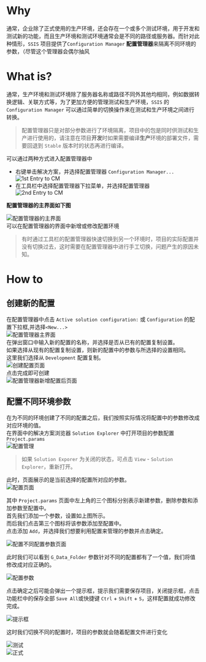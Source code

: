 # Why

通常，企业除了正式使用的生产环境，还会存在一个或多个测试环境，用于开发和测试新的功能，而且生产环境和测试环境通常会是不同的路径或服务器。而针对此种情形，`SSIS` 项目提供了`Configuration Manager` **配置管理器**来隔离不同环境的参数，（尽管这个管理器会偶尔抽风

# What is?

通常，生产环境和测试环境除了服务器名称或路径不同外其他均相同，例如数据转换逻辑、关联方式等，为了更加方便的管理测试和生产环境，`SSIS` 的 `Configuration Manager` 可以通过简单的切换操作来在测试和生产环境之间进行转换。

>配置管理器只是对部分参数进行了环境隔离，项目中的包是同时供测试和生产进行使用的，请注意在项目**开发**时如果需要编译**生产**环境的部署文件，需要回退到 `Stable` 版本时的状态再进行编译。

可以通过两种方式进入配置管理器中
- 右键单击解决方案，并选择配置管理器 `Configuration Manager...`  
![1st Entry to CM](/images/ConfigurationManagerEntry1.jpg)
- 在工具栏中选择配置管理器下拉菜单，并选择配置管理器  
![2nd Entry to CM](/images/ConfigurationManagerEntry2.jpg)  

**配置管理器的主界面如下图**  

![配置管理器的主界面](/images/ConfigurationManagerMain.png)  
可以在配置管理器的界面中新增或修改配置环境
>有时通过工具栏的配置管理器快速切换到另一个环境时，项目的实际配置并没有切换过去，这时需要在配置管理器中进行手工切换，问题产生的原因未知。

# How to

## 创建新的配置

在配置管理器中点击 `Active solution configuration:` 或 `Configuration` 的配置下拉框,并选择`<New...>`  
![配置管理器主界面](/images/NewCM1.png)  
在弹出窗口中输入新的配置的名称，并选择是否从已有的配置复制设置。  
如果选择从现有的配置复制设置，则新的配置中的参数与所选择的设置相同。  
这里我们选择从 `Development` 配置复制。  
![创建配置页面](/images/NewCM2.png)  
点击完成即可创建  
![配置管理器新增配置后页面](/images/NewCM3.png)  

## 配置不同环境参数

在为不同的环境创建了不同的配置之后，我们按照实际情况将配置中的参数修改成对应环境的值。  
在界面中的解决方案浏览器 `Solution Explorer` 中打开项目的参数配置 `Project.params`  
![配置管理](/images/ProjectParams1.png)   

>如果 `Solution Exporer` 为关闭的状态，可点击 `View` - `Solution Explorer`，重新打开。  

此时，页面展示的是当前选择的配置所对应的参数。  
![配置页面](/images/ProjectParams2.png)  

其中 `Project.params` 页面中左上角的三个图标分别表示新建参数，删除参数和添加参数至配置中。  
首先我们添加一个参数，设置如上图所示。  
而后我们点击第三个图标将该参数添加至配置中。  
点击添加 `Add`，并选择我们想要利用配置来管理的参数并点击确定。

![配置不同配置参数页面](/images/ProjectParams3.png)  

此时我们可以看到 `G_Data_Folder` 参数针对不同的配置都有了一个值，我们将值修改成对应正确的。  

![配置参数](/images/ProjectParams4.png)  

点击确定之后可能会弹出一个提示框，提示我们需要保存项目，关闭提示框，点击功能栏中的保存全部 `Save All`或快捷键 `Ctrl` + `Shift` + `S`，这样配置就成功修改完成。  

![提示框](/images/ProjectParams5.png)  

这时我们切换不同的配置时，项目的参数就会随着配置文件进行变化  

![测试](/images/ProjectParams6.png)  
![正式](/images/ProjectParams7.png)  

